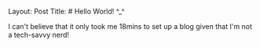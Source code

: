 Layout: Post
Title: # Hello World! ^_^

I can't believe that it only took me 18mins to set up a blog given that I'm not a tech-savvy nerd!

